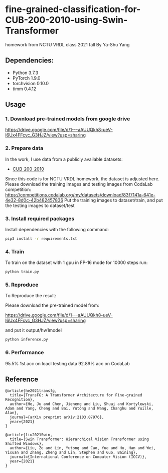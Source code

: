 # fine-grained-classification-for-CUB-200-2010-using-Swin-Transformer
homework from NCTU VRDL class 2021 fall
By Ya-Shu Yang


## Dependencies:
+ Python 3.7.3
+ PyTorch 1.9.0
+ torchvision 0.10.0
+ timm 0.4.12

## Usage
### 1. Download pre-trained models from google drive

https://drive.google.com/file/d/1---aAUUQkh8-ueV-I6Ux4FFcvc_G3HJZ/view?usp=sharing


### 2. Prepare data

In the work, I use data from a publicly available datasets:

+ [CUB-200-2010](http://www.vision.caltech.edu/visipedia/CUB-200.html)

Since this code is for NCTU VRDL homework, the dataset is adjusted here.
Please download the training images and testing images from CodaLab competition:
https://competitions.codalab.org/my/datasets/download/83f7141a-641e-4e32-8d0c-42b482457836
Put the training images to dataset/train, and put the testing images to dataset/test



### 3. Install required packages

Install dependencies with the following command:

```bash
pip3 install -r requirements.txt
```

### 4. Train

To train on the dataset with 1 gpu in FP-16 mode for 10000 steps run:

```bash
python train.py
```

### 5. Reproduce

To Reproduce the result:

Please download the pre-trained model from:

https://drive.google.com/file/d/1---aAUUQkh8-ueV-I6Ux4FFcvc_G3HJZ/view?usp=sharing

and put it output/hw1model

```bash
python inference.py
```

### 6. Performance

95.5% 1st acc on loacl testing data
92.89% acc on CodaLab

## Reference


```
@article{he2021transfg,
  title={TransFG: A Transformer Architecture for Fine-grained Recognition},
  author={He, Ju and Chen, Jieneng and Liu, Shuai and Kortylewski, Adam and Yang, Cheng and Bai, Yutong and Wang, Changhu and Yuille, Alan},
  journal={arXiv preprint arXiv:2103.07976},
  year={2021}
}
```
```
@article{liu2021Swin,
  title={Swin Transformer: Hierarchical Vision Transformer using Shifted Windows},
  author={Liu, Ze and Lin, Yutong and Cao, Yue and Hu, Han and Wei, Yixuan and Zhang, Zheng and Lin, Stephen and Guo, Baining},
  journal={International Conference on Computer Vision (ICCV)},
  year={2021}
}
```
